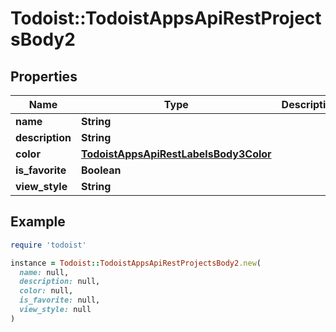# Todoist::TodoistAppsApiRestProjectsBody2

## Properties

| Name | Type | Description | Notes |
| ---- | ---- | ----------- | ----- |
| **name** | **String** |  | [optional] |
| **description** | **String** |  | [optional] |
| **color** | [**TodoistAppsApiRestLabelsBody3Color**](TodoistAppsApiRestLabelsBody3Color.md) |  | [optional] |
| **is_favorite** | **Boolean** |  | [optional] |
| **view_style** | **String** |  | [optional] |

## Example

```ruby
require 'todoist'

instance = Todoist::TodoistAppsApiRestProjectsBody2.new(
  name: null,
  description: null,
  color: null,
  is_favorite: null,
  view_style: null
)
```

